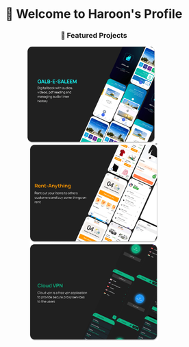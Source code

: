 
<h1 align="center" >
  👋 Welcome to Haroon's Profile
</h1>






<h3 align="center">🚀 Featured Projects</h3>

<div align="center">
  <a href="https://github.com/haroon1o1/project1">
    <img src="./qalbe.png" alt="Project 1" width="300" />
  </a>
  &nbsp;&nbsp;
  <a href="https://github.com/haroon1o1/project2">
    <img src="./rentanything.png" alt="Project 2" width="300" />
  </a>
  <a href="https://github.com/haroon1o1/project3">
    <img src="./vpn.png" alt="Project 3" width="300" />
  </a>


</div>
